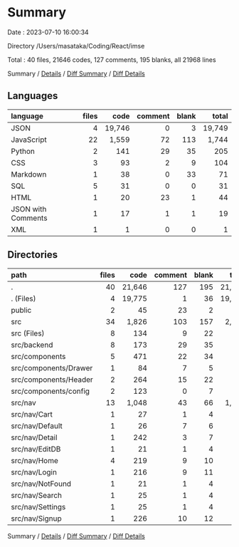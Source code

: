 # Summary

Date : 2023-07-10 16:00:34

Directory /Users/masataka/Coding/React/imse

Total : 40 files,  21646 codes, 127 comments, 195 blanks, all 21968 lines

Summary / [Details](details.md) / [Diff Summary](diff.md) / [Diff Details](diff-details.md)

## Languages
| language | files | code | comment | blank | total |
| :--- | ---: | ---: | ---: | ---: | ---: |
| JSON | 4 | 19,746 | 0 | 3 | 19,749 |
| JavaScript | 22 | 1,559 | 72 | 113 | 1,744 |
| Python | 2 | 141 | 29 | 35 | 205 |
| CSS | 3 | 93 | 2 | 9 | 104 |
| Markdown | 1 | 38 | 0 | 33 | 71 |
| SQL | 5 | 31 | 0 | 0 | 31 |
| HTML | 1 | 20 | 23 | 1 | 44 |
| JSON with Comments | 1 | 17 | 1 | 1 | 19 |
| XML | 1 | 1 | 0 | 0 | 1 |

## Directories
| path | files | code | comment | blank | total |
| :--- | ---: | ---: | ---: | ---: | ---: |
| . | 40 | 21,646 | 127 | 195 | 21,968 |
| . (Files) | 4 | 19,775 | 1 | 36 | 19,812 |
| public | 2 | 45 | 23 | 2 | 70 |
| src | 34 | 1,826 | 103 | 157 | 2,086 |
| src (Files) | 8 | 134 | 9 | 22 | 165 |
| src/backend | 8 | 173 | 29 | 35 | 237 |
| src/components | 5 | 471 | 22 | 34 | 527 |
| src/components/Drawer | 1 | 84 | 7 | 5 | 96 |
| src/components/Header | 2 | 264 | 15 | 22 | 301 |
| src/components/config | 2 | 123 | 0 | 7 | 130 |
| src/nav | 13 | 1,048 | 43 | 66 | 1,157 |
| src/nav/Cart | 1 | 27 | 1 | 4 | 32 |
| src/nav/Default | 1 | 26 | 7 | 6 | 39 |
| src/nav/Detail | 1 | 242 | 3 | 7 | 252 |
| src/nav/EditDB | 1 | 21 | 1 | 4 | 26 |
| src/nav/Home | 4 | 219 | 9 | 10 | 238 |
| src/nav/Login | 1 | 216 | 9 | 11 | 236 |
| src/nav/NotFound | 1 | 21 | 1 | 4 | 26 |
| src/nav/Search | 1 | 25 | 1 | 4 | 30 |
| src/nav/Settings | 1 | 25 | 1 | 4 | 30 |
| src/nav/Signup | 1 | 226 | 10 | 12 | 248 |

Summary / [Details](details.md) / [Diff Summary](diff.md) / [Diff Details](diff-details.md)